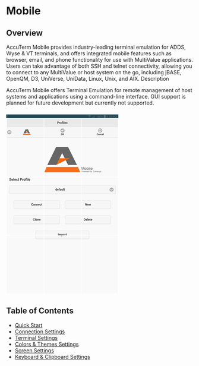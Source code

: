 # Mobile

<PageHeader />

## Overview

AccuTerm Mobile provides industry-leading terminal emulation for ADDS, Wyse & VT terminals, and offers integrated mobile features such as browser, email, and phone functionality for use with MultiValue applications. Users can take advantage of both SSH and telnet connectivity, allowing you to connect to any MultiValue or host system on the go, including jBASE, OpenQM, D3, UniVerse, UniData, Linux, Unix, and AIX. Description

AccuTerm Mobile offers Terminal Emulation for remote management of host systems and applications using a command-line interface. GUI support is planned for future development but currently not supported.

### ![accuterm-mobile-user-guide: 1573841276731-1573841276731](./1573841276731-1573841276731.png)

## Table of Contents

* [Quick Start](./quick-start/README.md)
* [Connection Settings](./connection-settings/README.md)
* [Terminal Settings](./terminal-settings/README.md)
* [Colors & Themes Settings](./colors-and-themes-settings/README.md)
* [Screen Settings](./screen-settings/README.md)
* [Keyboard & Clipboard Settings](./keyboard-and-clipboard-settings/README.md)


